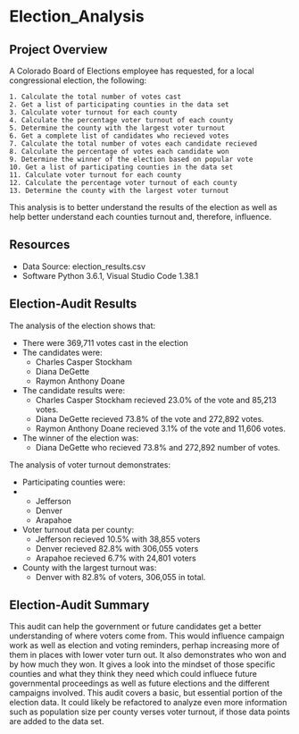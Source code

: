 # Election_Analysis

## Project Overview
A Colorado Board of Elections employee has requested, for a local congressional election, the following:
    
    1. Calculate the total number of votes cast
    2. Get a list of participating counties in the data set
    3. Calculate voter turnout for each county
    4. Calculate the percentage voter turnout of each county
    5. Determine the county with the largest voter turnout
    6. Get a complete list of candidates who recieved votes
    7. Calculate the total number of votes each candidate recieved
    8. Calculate the percentage of votes each candidate won
    9. Determine the winner of the election based on popular vote
    10. Get a list of participating counties in the data set
    11. Calculate voter turnout for each county
    12. Calculate the percentage voter turnout of each county
    13. Determine the county with the largest voter turnout
    
This analysis is to better understand the results of the election as well as help better understand each counties turnout and, therefore, influence.

## Resources 
* Data Source: election_results.csv
* Software Python 3.6.1, Visual Studio Code 1.38.1

## Election-Audit Results

The analysis of the election shows that:
  * There were 369,711 votes cast in the election
  * The candidates were:
    *  Charles Casper Stockham
    *  Diana DeGette
    *  Raymon Anthony Doane
  * The candidate results were:
    *  Charles Casper Stockham recieved 23.0% of the vote and 85,213 votes.
    *  Diana DeGette recieved 73.8% of the vote and 272,892 votes.
    *  Raymon Anthony Doane recieved 3.1% of the vote and 11,606 votes.
  * The winner of the election was:
    *  Diana DeGette who recieved 73.8% and 272,892 number of votes.

The analysis of voter turnout demonstrates:
  *  Participating counties were: 
  *  
    *  Jefferson
    *  Denver
    *  Arapahoe
  * Voter turnout data per county:
    * Jefferson recieved 10.5% with 38,855 voters
    * Denver recieved 82.8% with 306,055 voters
    * Arapahoe recieved 6.7% with 24,801 voters
  * County with the largest turnout was:
     * Denver with 82.8% of voters, 306,055 in total.
        
## Election-Audit Summary
This audit can help the government or future candidates get a better understanding of where voters come from. This would influence campaign work as well as election and voting reminders, perhap increasing more of them in places with lower voter turn out. It also demonstrates who won and by how much they won. It gives a look into the mindset of those specific counties and what they think they need which could influece future governmental proceedings as well as future elections and the different campaigns involved. This audit covers a basic, but essential portion of the election data. It could likely be refactored to analyze even more information such as population size per county verses voter turnout, if those data points are added to the data set.
